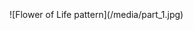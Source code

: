 <!-- pagewrapper -->
<!-- nopb -->
<br/>
<br/>
<br/>
![Flower of Life pattern](/media/part_1.jpg)

<!-- endnopb -->
<!-- endpagewrapper -->
